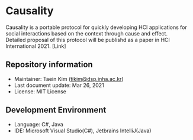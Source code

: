 # Causality
Causality is a portable protocol for quickly developing HCI applications for social interactions based on the context through cause and effect.  
Detailed proposal of this protocol will be publishd as a paper in HCI International 2021. \[Link\]

## Repository information
- Maintainer: Taein Kim (tikim@dsp.inha.ac.kr)
- Last document update: Mar 26, 2021
- License: MIT License

## Development Environment
- Language: C#, Java
- IDE: Microsoft Visual Studio(C#), Jetbrains IntelliJ(Java)

